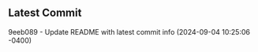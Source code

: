 
## Latest Commit
9eeb089 - Update README with latest commit info (2024-09-04 10:25:06 -0400) <Yunxi-Zhou>
